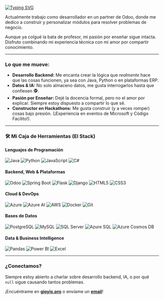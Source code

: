 [![Typing SVG](https://readme-typing-svg.demolab.com?font=Google+Sans+Code&size=30&duration=1500&pause=1000&color=00FF00&vCenter=true&multiline=true&repeat=false&width=880&height=250&lines=gi0yis%40github%3Aperfil%24+%C2%A1Bienvenido+a+mi+perfil!;%3E+Cargando+informaci%C3%B3n...;%3E+Desarrollador++%7C++Profesor+%7C+Entusiasta+de+la+IA+;%3E+Hola%2C+soy+Giovanni.+%C2%A1Explora+mis+proyectos!;%3E+Desliza+para+saber+m%C3%A1s+de+mi+%E2%AC%87%EF%B8%8F;gi0yis%40github%3Aperfil%24+)](https://git.io/typing-svg)

Actualmente trabajo como desarrollador en un partner de Odoo, donde me dedico a construir y personalizar módulos para resolver problemas de negocio.

Aunque ya colgué la bata de profesor, mi pasión por enseñar sigue intacta. Disfruto combinando mi experiencia técnica con mi amor por compartir conocimiento.

---

### Lo que me mueve:

* **Desarrollo Backend:** Me encanta crear la lógica que *realmente* hace que las cosas funcionen, ya sea con Java, Python o en plataformas ERP.
* **Datos & IA:** No solo almaceno datos, me gusta interrogarlos hasta que confiesen 🕵.
* **Pasión por Enseñar:** Dejé la docencia formal, pero no el amor por explicar. Siempre estoy dispuesto a compartir lo que sé.
* **Constructor en Hackathons:** Me gusta construir (y a veces romper) cosas bajo presión. (¡Experiencia en eventos de Microsoft y Código Facilito!).

---

### 🛠️ Mi Caja de Herramientas (El Stack)

#### Lenguajes de Programación
![Java](https://img.shields.io/badge/Java-Avanzado-222?style=flat-square&logo=openjdk&logoColor=white)
![Python](https://img.shields.io/badge/Python-Intermedio-222?style=flat-square&logo=python&logoColor=white)
![JavaScript](https://img.shields.io/badge/JavaScript-Intermedio-222?style=flat-square&logo=javascript&logoColor=white)
![C#](https://img.shields.io/badge/C%23-Básico-222?style=flat-square&logo=c-sharp&logoColor=white)

#### Backend, Web & Plataformas
![Odoo](https://img.shields.io/badge/Odoo-222?style=flat-square&logo=odoo&logoColor=white)
![Spring Boot](https://img.shields.io/badge/Spring_Boot-222?style=flat-square&logo=spring-boot&logoColor=white)
![Flask](https://img.shields.io/badge/Flask-222?style=flat-square&logo=flask&logoColor=white)
![Django](https://img.shields.io/badge/Django-222?style=flat-square&logo=django&logoColor=white)
![HTML5](https://img.shields.io/badge/HTML5-222?style=flat-square&logo=html5&logoColor=white)
![CSS3](https://img.shields.io/badge/CSS3-222?style=flat-square&logo=css3&logoColor=white)

#### Cloud & DevOps
![Azure](https://img.shields.io/badge/Azure-222?style=flat-square&logo=microsoft-azure&logoColor=white)
![Azure AI](https://img.shields.io/badge/Azure_AI_Services-222?style=flat-square&logo=microsoft-azure&logoColor=white)
![AWS](https://img.shields.io/badge/AWS-222?style=flat-square&logo=amazon-aws&logoColor=white)
![Docker](https://img.shields.io/badge/Docker-222?style=flat-square&logo=docker&logoColor=white)
![Git](https://img.shields.io/badge/Git-222?style=flat-square&logo=git&logoColor=white)

#### Bases de Datos
![PostgreSQL](https://img.shields.io/badge/PostgreSQL-222?style=flat-square&logo=postgresql&logoColor=white)
![MySQL](https://img.shields.io/badge/MySQL-222?style=flat-square&logo=mysql&logoColor=white)
![SQL Server](https://img.shields.io/badge/SQL_Server-222?style=flat-square&logo=microsoft-sql-server&logoColor=white)
![Azure SQL](https://img.shields.io/badge/Azure_SQL-222?style=flat-square&logo=microsoft-azure&logoColor=white)
![Azure Cosmos DB](https://img.shields.io/badge/Cosmos_DB-222?style=flat-square&logo=azure-cosmos-db&logoColor=white)

#### Data & Business Intelligence
![Pandas](https://img.shields.io/badge/Pandas-222?style=flat-square&logo=pandas&logoColor=white)
![Power BI](https://img.shields.io/badge/Power_BI-222?style=flat-square&logo=power-bi&logoColor=white)
![Excel](https://img.shields.io/badge/Excel_Avanzado-222?style=flat-square&logo=microsoft-excel&logoColor=white)

---

### ¿Conectamos?

Siempre estoy abierto a charlar sobre desarrollo backend, IA, o por qué `null` sigue causando tantos problemas.

¡Encuéntrame en [**gioyis.pro**](https://gioyis.pro) o envíame un [**email**](mailto:giovanni.lpz.garcia@gmail.com)!
